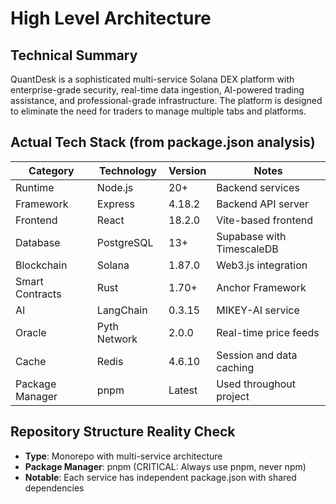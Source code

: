 # High Level Architecture

## Technical Summary

QuantDesk is a sophisticated multi-service Solana DEX platform with enterprise-grade security, real-time data ingestion, AI-powered trading assistance, and professional-grade infrastructure. The platform is designed to eliminate the need for traders to manage multiple tabs and platforms.

## Actual Tech Stack (from package.json analysis)

| Category  | Technology | Version | Notes                      |
| --------- | ---------- | ------- | -------------------------- |
| Runtime   | Node.js    | 20+     | Backend services           |
| Framework | Express    | 4.18.2  | Backend API server         |
| Frontend  | React      | 18.2.0  | Vite-based frontend        |
| Database  | PostgreSQL | 13+     | Supabase with TimescaleDB  |
| Blockchain| Solana     | 1.87.0  | Web3.js integration        |
| Smart Contracts | Rust | 1.70+ | Anchor Framework           |
| AI        | LangChain  | 0.3.15  | MIKEY-AI service           |
| Oracle    | Pyth Network | 2.0.0 | Real-time price feeds      |
| Cache     | Redis      | 4.6.10  | Session and data caching   |
| Package Manager | pnpm | Latest | Used throughout project     |

## Repository Structure Reality Check

- **Type**: Monorepo with multi-service architecture
- **Package Manager**: pnpm (CRITICAL: Always use pnpm, never npm)
- **Notable**: Each service has independent package.json with shared dependencies
